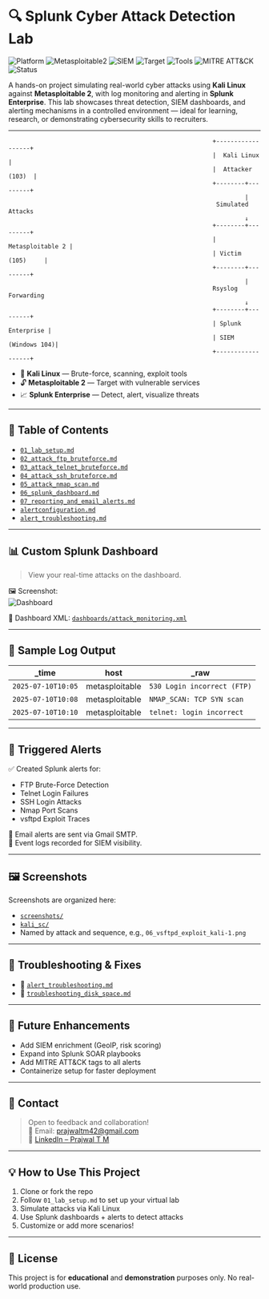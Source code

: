 # 🔍 Splunk Cyber Attack Detection Lab

![Platform](https://img.shields.io/badge/Platform-VirtualBox%20%7C%20VMware-blue)
![Metasploitable2](https://img.shields.io/badge/Victim-Metasploitable2-red)
![SIEM](https://img.shields.io/badge/SIEM-Splunk%20Enterprise-orange)
![Target](https://img.shields.io/badge/Target-Metasploitable2-red)
![Tools](https://img.shields.io/badge/Tools-Kali%20Linux%2C%20Nmap%2C%20Hydra-brightgreen)
![MITRE ATT&CK](https://img.shields.io/badge/MITRE-TTPs-yellow)
![Status](https://img.shields.io/badge/Status-Completed-success)


A hands-on project simulating real-world cyber attacks using **Kali Linux** against **Metasploitable 2**, with log monitoring and alerting in **Splunk Enterprise**. This lab showcases threat detection, SIEM dashboards, and alerting mechanisms in a controlled environment — ideal for learning, research, or demonstrating cybersecurity skills to recruiters.

---

                                                             +------------------+
                                                             |  Kali Linux      |
                                                             |  Attacker (103)  |
                                                             +--------+---------+
                                                                      |
                                                              Simulated Attacks
                                                                      ↓
                                                             +--------+---------+
                                                             | Metasploitable 2 |
                                                             | Victim (105)     |
                                                             +--------+---------+
                                                                      |
                                                             Rsyslog Forwarding
                                                                      ↓
                                                             +--------+---------+
                                                             | Splunk Enterprise |
                                                             | SIEM (Windows 104)|
                                                             +------------------+

- 🧪 **Kali Linux** — Brute-force, scanning, exploit tools  
- 🔓 **Metasploitable 2** — Target with vulnerable services  
- 📈 **Splunk Enterprise** — Detect, alert, visualize threats

---

## 📂 Table of Contents

- [`01_lab_setup.md`](documentation/01_lab_setup.md)
- [`02_attack_ftp_bruteforce.md`](documentation/02_attack_ftp_bruteforce.md)
- [`03_attack_telnet_bruteforce.md`](documentation/03_attack_telnet_bruteforce.md)
- [`04_attack_ssh_bruteforce.md`](documentation/04_attack_ssh_bruteforce.md)
- [`05_attack_nmap_scan.md`](documentation/05_attack_nmap_scan.md)
- [`06_splunk_dashboard.md`](documentation/06_splunk_dashboard.md)
- [`07_reporting_and_email_alerts.md`](documentation/07_reporting_and_email_alerts.md)
- [`alertconfiguration.md`](documentation/alertconfiguration.md)
- [`alert_troubleshooting.md`](documentation/alert_troubleshooting.md)

---

## 📊 Custom Splunk Dashboard

> View your real-time attacks on the dashboard.

🖼️ Screenshot:  
![Dashboard](screenshots/splunk_dashboard_main.png)

💾 Dashboard XML: [`dashboards/attack_monitoring.xml`](dashboards/attack_monitoring.xml)

---

## 📁 Sample Log Output

| _time               | host           | _raw                               |
|---------------------|----------------|------------------------------------|
| `2025-07-10T10:05`  | metasploitable | `530 Login incorrect (FTP)`       |
| `2025-07-10T10:08`  | metasploitable | `NMAP_SCAN: TCP SYN scan`         |
| `2025-07-10T10:10`  | metasploitable | `telnet: login incorrect`         |

---

## 🚨 Triggered Alerts

✅ Created Splunk alerts for:

- FTP Brute-Force Detection  
- Telnet Login Failures  
- SSH Login Attacks  
- Nmap Port Scans  
- vsftpd Exploit Traces

📨 Email alerts are sent via Gmail SMTP.  
🔎 Event logs recorded for SIEM visibility.

---

## 🖼️ Screenshots

Screenshots are organized here:
- [`screenshots/`](screenshots/)
- [`kali_sc/`](kali_sc/)
- Named by attack and sequence, e.g., `06_vsftpd_exploit_kali-1.png`

---

## 🔧 Troubleshooting & Fixes

- 📘 [`alert_troubleshooting.md`](documentation/alert_troubleshooting.md)
- 💾 [`troubleshooting_disk_space.md`](documentation/troubleshooting_disk_space.md)

---

## 🌟 Future Enhancements

- Add SIEM enrichment (GeoIP, risk scoring)
- Expand into Splunk SOAR playbooks
- Add MITRE ATT&CK tags to all alerts
- Containerize setup for faster deployment

---

## 💬 Contact

> Open to feedback and collaboration!  
📧 Email: [prajwaltm42@gmail.com](mailto:prajwaltm42@gmail.com)  
🔗 [LinkedIn – Prajwal T M](https://www.linkedin.com/in/prajwal-t-m-585b81255/)

---

## 💡 How to Use This Project

1. Clone or fork the repo
2. Follow `01_lab_setup.md` to set up your virtual lab
3. Simulate attacks via Kali Linux
4. Use Splunk dashboards + alerts to detect attacks
5. Customize or add more scenarios!

---

## 📘 License

This project is for **educational** and **demonstration** purposes only. No real-world production use.


